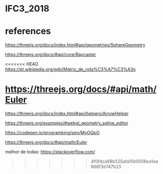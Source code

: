 # IFC3_2018


# references
  

https://threejs.org/docs/index.html#api/geometries/SphereGeometry

https://threejs.org/docs/#api/core/Raycaster

<<<<<<< HEAD
https://pt.wikipedia.org/wiki/Matriz_de_rota%C3%A7%C3%A3o

https://threejs.org/docs/#api/math/Euler
=======
https://threejs.org/docs/index.html#api/helpers/ArrowHelper

https://threejs.org/examples/#webgl_geometry_spline_editor

https://codepen.io/programking/pen/MyOQpO

https://threejs.org/docs/#api/math/Euler

  
  melhor de todas: 
 https://stackoverflow.com/
>>>>>>> 4f0fdca88b525afa15b0556ea1ea866f3e747b23
